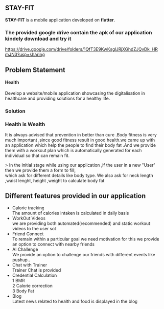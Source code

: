## **STAY-FIT**

**STAY-FIT** is a mobile application developed on **flutter**.

### The provided google drive contain the apk of our application kindely download and try it
https://drive.google.com/drive/folders/1QfT3E9KwKsglJRjXGhdZJQvDk_HRmJN3?usp=sharing


## Problem Statement

####    Health
Develop a website/mobile application showcasing the digitalisation in healthcare and providing solutions for a healthy life.

### Solution

### Health is Wealth
<p>
  It is always advised that prevention in better than cure .Body fitness is very much important ,since good fitness result in good 
  health.we came up with an application which help the people to find their body fat .And we provide them with a workout plan which
  is automatically generated for each individual so that can remain fit.<br>
  
</p>
> In the initial stage while using our application ,if the user in a new "User" then we provide them a form to fill,
  <br>
  which ask for different details like body type. We also ask for neck length ,waist lenght, height ,weight to calculate body fat
  
  
## Different features provided in our application
- Calorie tracking<br>
      The amount of calories intaken is calculated in daily basis
- WorkOut Videos<br>
      we are providing both automated(recommended) and static workout videos to the user sot 
- Friend Connect<br>
      To remain within a particular goal we need motivation for this we provide an option to connect with nearby friends
- AI Challenge<br>
      We provide an option to challenge our friends with different events like pushup..
- Chat with Trainer<br>
      Trainer Chat is provided
- Credential Calculation<br>
      1 BMR<br>
      2 Calorie correction<br>
      3 Body Fat<br>
- Blog<br>
      Latest news related to health and food is displayed in the blog


